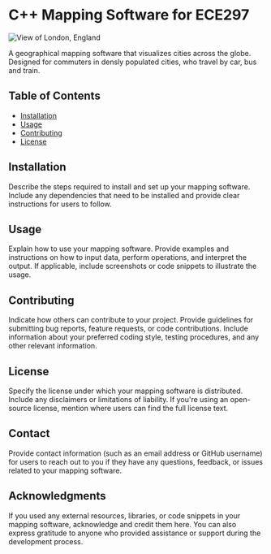 # C++ Mapping Software for ECE297

![View of London, England]("images/fullzoomlondon.png")

A geographical mapping software that visualizes cities across the globe. Designed for commuters in densly populated cities, who travel by car, bus and train.

## Table of Contents

- [Installation](#installation)
- [Usage](#usage)
- [Contributing](#contributing)
- [License](#license)

## Installation

Describe the steps required to install and set up your mapping software. Include any dependencies that need to be installed and provide clear instructions for users to follow.

## Usage

Explain how to use your mapping software. Provide examples and instructions on how to input data, perform operations, and interpret the output. If applicable, include screenshots or code snippets to illustrate the usage.

## Contributing

Indicate how others can contribute to your project. Provide guidelines for submitting bug reports, feature requests, or code contributions. Include information about your preferred coding style, testing procedures, and any other relevant information.

## License

Specify the license under which your mapping software is distributed. Include any disclaimers or limitations of liability. If you're using an open-source license, mention where users can find the full license text.

## Contact

Provide contact information (such as an email address or GitHub username) for users to reach out to you if they have any questions, feedback, or issues related to your mapping software.

## Acknowledgments

If you used any external resources, libraries, or code snippets in your mapping software, acknowledge and credit them here. You can also express gratitude to anyone who provided assistance or support during the development process.
